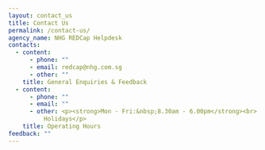 ```yaml
---
layout: contact_us
title: Contact Us
permalink: /contact-us/
agency_name: NHG REDCap Helpdesk
contacts:
  - content:
      - phone: ""
      - email: redcap@nhg.com.sg
      - other: ""
    title: General Enquiries & Feedback
  - content:
      - phone: ""
      - email: ""
      - other: <p><strong>Mon - Fri:&nbsp;8.30am - 6.00pm</strong><br> Closed on Public
          Holidays</p>
    title: Operating Hours
feedback: ""
---
```

